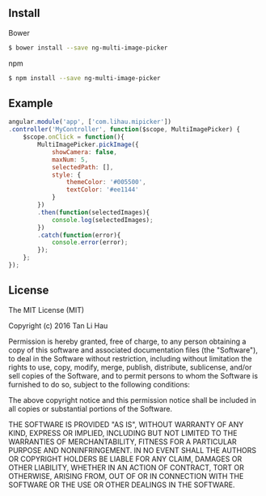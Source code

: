 ## Install

Bower

```bash
$ bower install --save ng-multi-image-picker
```

npm

```bash
$ npm install --save ng-multi-image-picker
```

## Example

```javascript
angular.module('app', ['com.lihau.mipicker'])
.controller('MyController', function($scope, MultiImagePicker) {
    $scope.onClick = function(){
        MultiImagePicker.pickImage({
            showCamera: false,
            maxNum: 5,
            selectedPath: [],
            style: {
                themeColor: '#005500',
                textColor: '#ee1144'
            }
        })
        .then(function(selectedImages){
            console.log(selectedImages);
        })
        .catch(function(error){
            console.error(error);
        });
    };
});
```

## License

The MIT License (MIT)

Copyright (c) 2016 Tan Li Hau

Permission is hereby granted, free of charge, to any person obtaining a copy
of this software and associated documentation files (the "Software"), to deal
in the Software without restriction, including without limitation the rights
to use, copy, modify, merge, publish, distribute, sublicense, and/or sell
copies of the Software, and to permit persons to whom the Software is
furnished to do so, subject to the following conditions:

The above copyright notice and this permission notice shall be included in all
copies or substantial portions of the Software.

THE SOFTWARE IS PROVIDED "AS IS", WITHOUT WARRANTY OF ANY KIND, EXPRESS OR
IMPLIED, INCLUDING BUT NOT LIMITED TO THE WARRANTIES OF MERCHANTABILITY,
FITNESS FOR A PARTICULAR PURPOSE AND NONINFRINGEMENT. IN NO EVENT SHALL THE
AUTHORS OR COPYRIGHT HOLDERS BE LIABLE FOR ANY CLAIM, DAMAGES OR OTHER
LIABILITY, WHETHER IN AN ACTION OF CONTRACT, TORT OR OTHERWISE, ARISING FROM,
OUT OF OR IN CONNECTION WITH THE SOFTWARE OR THE USE OR OTHER DEALINGS IN THE
SOFTWARE.

